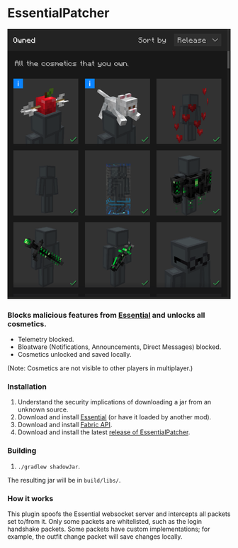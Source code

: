 # EssentialPatcher

![Unlocked cosmetics](https://raw.githubusercontent.com/nathanfranke/essentialpatcher/main/dist/cosmetics.png)

### Blocks malicious features from [Essential](https://essential.gg/) and unlocks all cosmetics.

- Telemetry blocked.
- Bloatware (Notifications, Announcements, Direct Messages) blocked.
- Cosmetics unlocked and saved locally.

(Note: Cosmetics are not visible to other players in multiplayer.)

### Installation

1) Understand the security implications of downloading a jar from an unknown source.
2) Download and install [Essential](https://essential.gg/) (or have it loaded by another mod).
3) Download and install [Fabric API](https://www.curseforge.com/minecraft/mc-mods/fabric-api).
4) Download and install the latest [release of EssentialPatcher](https://github.com/nathanfranke/essentialpatcher/releases).

### Building

1) `./gradlew shadowJar`.

The resulting jar will be in `build/libs/`.

### How it works

This plugin spoofs the Essential websocket server and intercepts all packets set to/from it. Only some packets are whitelisted, such as the login handshake packets. Some packets have custom implementations; for example, the outfit change packet will save changes locally.
